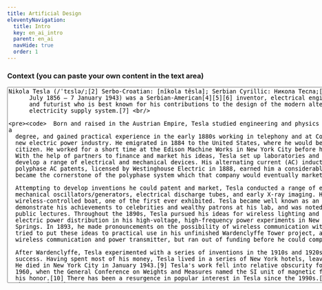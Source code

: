 ```yaml
---
title: Artificial Design
eleventyNavigation:
  title: Intro
  key: en_ai_intro
  parent: en_ai
  navHide: true
  order: 1
---
```



<h3>Context (you can paste your own content in the text area)</h3>
    <textarea id='context' rows="30" cols="120">Nikola Tesla (/ˈtɛslə/;[2] Serbo-Croatian: [nǐkola têsla]; Serbian Cyrillic: Никола Тесла;[a] 10
      July 1856 – 7 January 1943) was a Serbian-American[4][5][6] inventor, electrical engineer, mechanical engineer,
      and futurist who is best known for his contributions to the design of the modern alternating current (AC)
      electricity supply system.[7] <br/>

      Born and raised in the Austrian Empire, Tesla studied engineering and physics in the 1870s without receiving a
      degree, and gained practical experience in the early 1880s working in telephony and at Continental Edison in the
      new electric power industry. He emigrated in 1884 to the United States, where he would become a naturalized
      citizen. He worked for a short time at the Edison Machine Works in New York City before he struck out on his own.
      With the help of partners to finance and market his ideas, Tesla set up laboratories and companies in New York to
      develop a range of electrical and mechanical devices. His alternating current (AC) induction motor and related
      polyphase AC patents, licensed by Westinghouse Electric in 1888, earned him a considerable amount of money and
      became the cornerstone of the polyphase system which that company would eventually market.<br/>

      Attempting to develop inventions he could patent and market, Tesla conducted a range of experiments with
      mechanical oscillators/generators, electrical discharge tubes, and early X-ray imaging. He also built a
      wireless-controlled boat, one of the first ever exhibited. Tesla became well known as an inventor and would
      demonstrate his achievements to celebrities and wealthy patrons at his lab, and was noted for his showmanship at
      public lectures. Throughout the 1890s, Tesla pursued his ideas for wireless lighting and worldwide wireless
      electric power distribution in his high-voltage, high-frequency power experiments in New York and Colorado
      Springs. In 1893, he made pronouncements on the possibility of wireless communication with his devices. Tesla
      tried to put these ideas to practical use in his unfinished Wardenclyffe Tower project, an intercontinental
      wireless communication and power transmitter, but ran out of funding before he could complete it.[8]<br/>

      After Wardenclyffe, Tesla experimented with a series of inventions in the 1910s and 1920s with varying degrees of
      success. Having spent most of his money, Tesla lived in a series of New York hotels, leaving behind unpaid bills.
      He died in New York City in January 1943.[9] Tesla's work fell into relative obscurity following his death, until
      1960, when the General Conference on Weights and Measures named the SI unit of magnetic flux density the tesla in
      his honor.[10] There has been a resurgence in popular interest in Tesla since the 1990s.[11]</textarea>
      <h3>Question</h3>
      <input type=text id="question"> <button id="search">Search</button>
      <h3>Answers</h3>
      <div id='answer'></div>
  </div>

<script src="https://cdn.jsdelivr.net/npm/@tensorflow/tfjs"> </script>
<script src="https://cdn.jsdelivr.net/npm/@tensorflow-models/qna"> </script>
<script>

let modelPromise = {};
let search;
let input;
let contextDiv;
let answerDiv;

const process = async () => {
  const model = await modelPromise;
  const answers = await model.findAnswers(input.value, contextDiv.value);
  console.log(answers);
  answerDiv.innerHTML =
      answers.map(answer => answer.text + ' (score =' + answer.score + ')')
          .join('<br>');
};

window.onload = () => {
  modelPromise = qna.load();
  input = document.getElementById('question');
  search = document.getElementById('search');
  contextDiv = document.getElementById('context');
  answerDiv = document.getElementById('answer');
  search.onclick = process;

  input.addEventListener('keyup', async (event) => {
    if (event.key === 'Enter') {
      process();
    }
  });
};
</script>